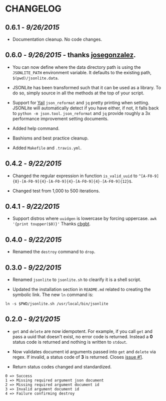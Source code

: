 CHANGELOG
=========

## 0.6.1 - *9/26/2015*

- Documentation cleanup. No code changes. 

## 0.6.0 - *9/26/2015* - thanks [josegonzalez](https://github.com/josegonzalez).

- You can now define where the data directory path is using the `JSONLITE_PATH` environment variable. It defaults to the existing path, `$(pwd)/jsonlite.data`.

- JSONLite has been transformed such that it can be used as a library. To do so, simply source in all the methods at the top of your script.

- Support for [Yajl](http://lloyd.github.io/yajl/) `json_reformat` and `jq` pretty printing when setting. JSONLite will automatically detect if you have either, if not, it falls back to `python -m json.tool`. `json_reformat` and `jq` provide roughly a 3x performance improvement setting documents.

- Added help command.

- Bashisms and best practice cleanup.

- Added `Makefile` and `.travis.yml`.

## 0.4.2 - *9/22/2015*

- Changed the regular expression in function `is_valid_uuid` to `^[A-F0-9]{8}-[A-F0-9]{4}-[A-F0-9]{4}-[A-F0-9]{4}-[A-F0-9]{12}$`.

- Changed test from 1,000 to 500 iterations.

## 0.4.1 - *9/22/2015*

- Support distros where `uuidgen` is lowercase by forcing uppercase. `awk '{print toupper($0)}'` Thanks [cbgbt](https://github.com/cbgbt).

## 0.4.0 - *9/22/2015*

- Renamed the `destroy` command to `drop`.

## 0.3.0 - *9/22/2015*

- Renamed `jsonlite` to `jsonlite.sh` to clearify it is a shell script.

- Updated the installation section in `README.md` related to creating the symbolic link. The new `ln` command is:

````shell
ln -s $PWD/jsonlite.sh /usr/local/bin/jsonlite
````

## 0.2.0 - *9/21/2015*

- `get` and `delete` are now idempotent. For example, if you call `get` and pass a uuid that doesn't exist, no error code is returned. Instead a **0** status code is returned and nothing is written to `stdout`.

- Now validates document id arguments passed into `get` and `delete` via regex. If invalid, a status code of **3** is returned. Closes [issue #1](https://github.com/nodesocket/jsonlite/issues/1).

- Return status codes changed and standardized. 

````
0 => Success
1 => Missing required argument json document
2 => Missing required argument document id
3 => Invalid argument document id
4 => Failure confirming destroy
````
